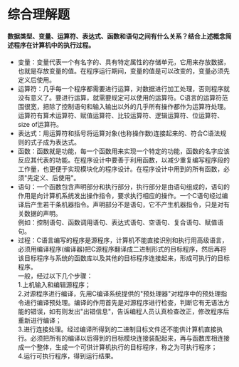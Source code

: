 # 综合理解题
#### 数据类型、变量、运算符、表达式、函数和语句之间有什么关系？结合上述概念简述程序在计算机中的执行过程。  
- 变量：变量代表一个有名字的、具有特定属性的存储单元，它用来存放数据，也就是存放变量的值。在程序运行期间，变量的值是可以改变的，变量必须先定义后使用。  
- 运算符：几乎每一个程序都需要进行运算，对数据进行加工处理，否则程序就没有意义了。要进行运算，就需要规定可以使用的运算符。C语言的运算符范围很宽，把除了控制语句和输入输出以外的几乎所有操作都作为运算符处理。运算符有算术运算符、赋值运算符、比较运算符、逻辑运算符、位运算符、size of运算符。
- 表达式：用运算符和括号将运算对象(也称操作数)连接起来的、符合C语法规则的式子成为表达式。
- 函数：函数就是功能，每一个函数用来实现一个特定的功能，函数的名字应该反应其代表的功能。在程序设计中要善于利用函数，以减少重复编写程序段的工作量，也更便于实现模块化的程序设计。在程序设计中用到的所有函数，必须"先定义、后使用"。
- 语句：一个函数包含声明部分和执行部分，执行部分是由语句组成的，语句的作用是向计算机系统发出操作指令，要求执行相应的操作。一个C语句经过编译后产生若干条机器指令。声明部分不是语句，它不产生机器指令，只是对有关数据的声明。  
例如：控制语句、函数调用语句、表达式语句、空语句、复合语句、赋值语句。
- 过程：C语言编写的程序是源程序，计算机不能直接识别和执行用高级语言，必须用编译程序(编译器)把C源程序翻译成二进制形式的目标程序，然后再将该目标程序与系统的函数库以及其他的目标程序连接起来，形成可执行的目标程序。  
一般，经过以下几个步骤：  
1.上机输入和编辑源程序；  
2.对源程序进行编译，先用C编译系统提供的"预处理器"对程序中的预处理指令进行编译预处理。编译的作用首先是对源程序进行检查，判断它有无语法方能的错误，如有则发出"出错信息"，告诉编程人员认真检查改正，修改程序后重新进行编译；  
3.进行连接处理。经过编译所得到的二进制目标文件还不能供计算机直接执行。必须把所有的编译以后得到的目标模块连接装配起来，再与函数库相连接成一个整体，生成一个可供计算机执行的目标程序，称之为可执行程序；  
4.运行可执行程序，得到运行结果。  